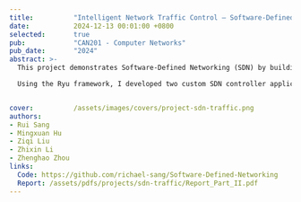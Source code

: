 ```yaml
---
title:          "Intelligent Network Traffic Control – Software-Defined Networking"
date:           2024-12-13 00:01:00 +0800
selected:       true
pub:            "CAN201 - Computer Networks"
pub_date:       "2024"
abstract: >-
  This project demonstrates Software-Defined Networking (SDN) by building an intelligent traffic control system in a Mininet virtual environment.

  Using the Ryu framework, I developed two custom SDN controller applications: one for standard forwarding and another for intelligent redirection. This second controller can dynamically route traffic to alternative servers, enabling crucial functionalities like load balancing and service failover. Performance tests were conducted to compare network latency and validate the effectiveness of the intelligent routing logic.


cover:          /assets/images/covers/project-sdn-traffic.png
authors:
- Rui Sang
- Mingxuan Hu
- Ziqi Liu
- Zhixin Li
- Zhenghao Zhou
links:
  Code: https://github.com/richael-sang/Software-Defined-Networking
  Report: /assets/pdfs/projects/sdn-traffic/Report_Part_II.pdf
---
```


